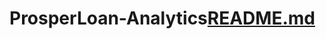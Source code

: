 # ProsperLoan-Analytics[README.md](https://github.com/johnn203/ProsperLoan-Analytics/files/9695393/README.md)
